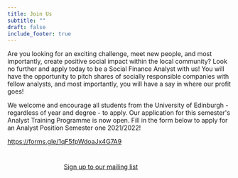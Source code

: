 ```yaml
---
title: Join Us
subtitle: ""
draft: false
include_footer: true
---
```

Are you looking for an exciting challenge, meet new people, and most importantly, create positive social impact within the local community? Look no further and apply today to be a Social Finance Analyst with us! You will have the opportunity to pitch shares of socially responsible companies with fellow analysts, and most importantly, you will have a say in where our profit goes!

We welcome and encourage all students from the University of Edinburgh - regardless of year and degree - to apply. Our application for this semester's Analyst Training Programme is now open. Fill in the form below to apply for an Analyst Position Semester one 2021/2022! 

https://forms.gle/1qF5fpWdoaJx4G7A9

<a href="http://eepurl.com/dEBYnX">
<span class="button signup-button rounded secondary-btn raised" style="width: 250px; margin: auto; margin-top: 40px; display: flex;">
    Sign up to our mailing list
</span>
</a>
